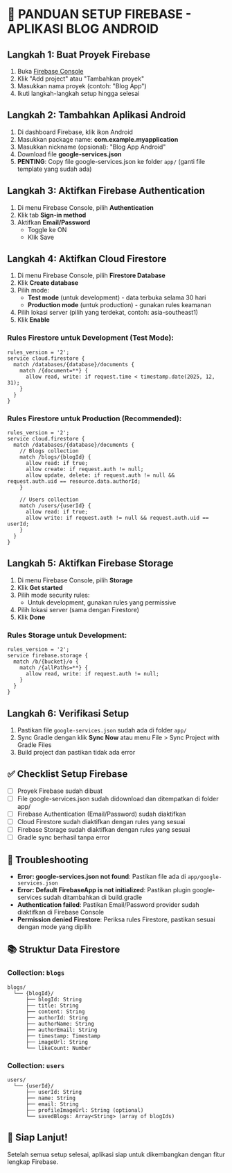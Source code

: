 # 📱 PANDUAN SETUP FIREBASE - APLIKASI BLOG ANDROID

## Langkah 1: Buat Proyek Firebase
1. Buka [Firebase Console](https://console.firebase.google.com/)
2. Klik "Add project" atau "Tambahkan proyek"
3. Masukkan nama proyek (contoh: "Blog App")
4. Ikuti langkah-langkah setup hingga selesai

## Langkah 2: Tambahkan Aplikasi Android
1. Di dashboard Firebase, klik ikon Android
2. Masukkan package name: **com.example.myapplication**
3. Masukkan nickname (opsional): "Blog App Android"
4. Download file **google-services.json**
5. **PENTING**: Copy file google-services.json ke folder `app/` (ganti file template yang sudah ada)

## Langkah 3: Aktifkan Firebase Authentication
1. Di menu Firebase Console, pilih **Authentication**
2. Klik tab **Sign-in method**
3. Aktifkan **Email/Password**
   - Toggle ke ON
   - Klik Save

## Langkah 4: Aktifkan Cloud Firestore
1. Di menu Firebase Console, pilih **Firestore Database**
2. Klik **Create database**
3. Pilih mode:
   - **Test mode** (untuk development) - data terbuka selama 30 hari
   - **Production mode** (untuk production) - gunakan rules keamanan
4. Pilih lokasi server (pilih yang terdekat, contoh: asia-southeast1)
5. Klik **Enable**

### Rules Firestore untuk Development (Test Mode):
```
rules_version = '2';
service cloud.firestore {
  match /databases/{database}/documents {
    match /{document=**} {
      allow read, write: if request.time < timestamp.date(2025, 12, 31);
    }
  }
}
```

### Rules Firestore untuk Production (Recommended):
```
rules_version = '2';
service cloud.firestore {
  match /databases/{database}/documents {
    // Blogs collection
    match /blogs/{blogId} {
      allow read: if true;
      allow create: if request.auth != null;
      allow update, delete: if request.auth != null && request.auth.uid == resource.data.authorId;
    }
    
    // Users collection
    match /users/{userId} {
      allow read: if true;
      allow write: if request.auth != null && request.auth.uid == userId;
    }
  }
}
```

## Langkah 5: Aktifkan Firebase Storage
1. Di menu Firebase Console, pilih **Storage**
2. Klik **Get started**
3. Pilih mode security rules:
   - Untuk development, gunakan rules yang permissive
4. Pilih lokasi server (sama dengan Firestore)
5. Klik **Done**

### Rules Storage untuk Development:
```
rules_version = '2';
service firebase.storage {
  match /b/{bucket}/o {
    match /{allPaths=**} {
      allow read, write: if request.auth != null;
    }
  }
}
```

## Langkah 6: Verifikasi Setup
1. Pastikan file `google-services.json` sudah ada di folder `app/`
2. Sync Gradle dengan klik **Sync Now** atau menu File > Sync Project with Gradle Files
3. Build project dan pastikan tidak ada error

## ✅ Checklist Setup Firebase
- [ ] Proyek Firebase sudah dibuat
- [ ] File google-services.json sudah didownload dan ditempatkan di folder app/
- [ ] Firebase Authentication (Email/Password) sudah diaktifkan
- [ ] Cloud Firestore sudah diaktifkan dengan rules yang sesuai
- [ ] Firebase Storage sudah diaktifkan dengan rules yang sesuai
- [ ] Gradle sync berhasil tanpa error

## 🔧 Troubleshooting
- **Error: google-services.json not found**: Pastikan file ada di `app/google-services.json`
- **Error: Default FirebaseApp is not initialized**: Pastikan plugin google-services sudah ditambahkan di build.gradle
- **Authentication failed**: Pastikan Email/Password provider sudah diaktifkan di Firebase Console
- **Permission denied Firestore**: Periksa rules Firestore, pastikan sesuai dengan mode yang dipilih

## 📚 Struktur Data Firestore

### Collection: `blogs`
```
blogs/
  └── {blogId}/
      ├── blogId: String
      ├── title: String
      ├── content: String
      ├── authorId: String
      ├── authorName: String
      ├── authorEmail: String
      ├── timestamp: Timestamp
      ├── imageUrl: String
      └── likeCount: Number
```

### Collection: `users`
```
users/
  └── {userId}/
      ├── userId: String
      ├── name: String
      ├── email: String
      ├── profileImageUrl: String (optional)
      └── savedBlogs: Array<String> (array of blogIds)
```

## 🚀 Siap Lanjut!
Setelah semua setup selesai, aplikasi siap untuk dikembangkan dengan fitur lengkap Firebase.

